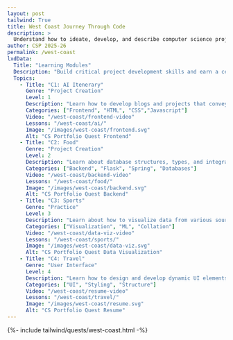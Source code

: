 ```yaml
---
layout: post 
tailwind: True
title: West Coast Journey Through Code
description: >
  Understand how to ideate, develop, and describe computer science projects for future career success!
author: CSP 2025-26
permalink: /west-coast
lxdData:
  Title: "Learning Modules"
  Description: "Build critical project development skills and earn a certificate upon completion!"
  Topics:
    - Title: "C1: AI Itenerary"
      Genre: "Project Creation"
      Level: 1
      Description: "Learn how to develop blogs and projects that convey information effectively and are visually appealing"
      Categories: ["Frontend", "HTML", "CSS","Javascript"]
      Video: "/west-coast/frontend-video"
      Lessons: "/west-coast/ai/"
      Image: "/images/west-coast/frontend.svg"
      Alt: "CS Portfolio Quest Frontend"
    - Title: "C2: Food"
      Genre: "Project Creation"
      Level: 2
      Description: "Learn about database structures, types, and integration with frontend for real-world full-stack development"
      Categories: ["Backend", "Flask", "Spring", "Databases"]
      Video: "/west-coast/backend-video"
      Lessons: "/west-coast/food/"
      Image: "/images/west-coast/backend.svg"
      Alt: "CS Portfolio Quest Backend"
    - Title: "C3: Sports"
      Genre: "Practice"
      Level: 3
      Description: "Learn about how to visualize data from various sources for effective representation and application, such as machine learning"
      Categories: ["Visualization", "ML", "Collation"]
      Video: "/west-coast/data-viz-video"
      Lessons: "/west-coast/sports/"
      Image: "/images/west-coast/data-viz.svg"
      Alt: "CS Portfolio Quest Data Visualization"
    - Title: "C4: Travel"
      Genre: "User Interface"
      Level: 4
      Description: "Learn how to design and develop dynamic UI elements inspired by global destinations to enhance your creative journey."
      Categories: ["UI", "Styling", "Structure"]
      Video: "/west-coast/resume-video"
      Lessons: "/west-coast/travel/"
      Image: "/images/west-coast/resume.svg"
      Alt: "CS Portfolio Quest Resume"
---
```

{%- include tailwind/quests/west-coast.html -%}
